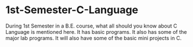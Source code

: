 # 1st-Semester-C-Language
During 1st Semester in a B.E. course, what all should you know about C Language is mentioned here. It has basic programs. It also has some of the major lab programs. It will also have some of the basic mini projects in C.
